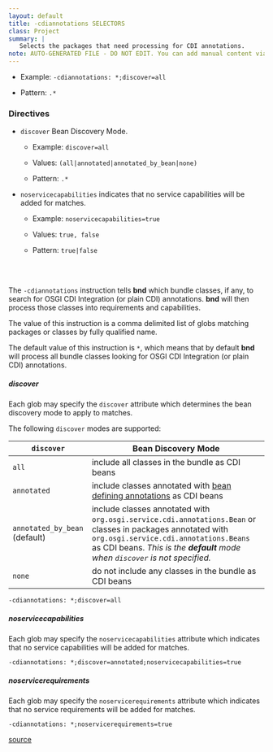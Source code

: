 ```yaml
---
layout: default
title: -cdiannotations SELECTORS
class: Project
summary: |
   Selects the packages that need processing for CDI annotations.
note: AUTO-GENERATED FILE - DO NOT EDIT. You can add manual content via same filename in ext folder. 
---
```


- Example: `-cdiannotations: *;discover=all`

- Pattern: `.*`

### Directives 

- `discover` Bean Discovery Mode.
  - Example: `discover=all`

  - Values: `(all|annotated|annotated_by_bean|none)`

  - Pattern: `.*`


- `noservicecapabilities` indicates that no service capabilities will be added for matches.
  - Example: `noservicecapabilities=true`

  - Values: `true, false`

  - Pattern: `true|false`

<!-- Manual content from: ext/cdiannotations.md --><br /><br />

The `-cdiannotations` instruction tells **bnd** which bundle classes, if any, to search for OSGI CDI Integration (or plain CDI) annotations. **bnd** will then process those classes into requirements and capabilities.

The value of this instruction is a comma delimited list of globs matching packages or classes by fully qualified name.

The default value of this instruction is `*`, which means that by default **bnd** will process all bundle classes looking for OSGI CDI Integration (or plain CDI) annotations.

##### discover

Each glob may specify the `discover` attribute which determines the bean discovery mode to apply to matches.

The following `discover` modes are supported:

| `discover`                    | Bean Discovery Mode                                          |
| ----------------------------- | ------------------------------------------------------------ |
| `all`                         | include all classes in the bundle as CDI beans               |
| `annotated`                   | include classes annotated with [bean defining annotations](https://docs.jboss.org/cdi/spec/2.0/cdi-spec.html#bean_defining_annotations) as CDI beans |
| `annotated_by_bean` (default) | include classes annotated with `org.osgi.service.cdi.annotations.Bean` or classes in packages annotated with `org.osgi.service.cdi.annotations.Beans` as CDI beans. *This is the **default** mode when `discover` is not specified.* |
| `none`                        | do not include any classes in the bundle as CDI beans        |

```properties
-cdiannotations: *;discover=all
```

##### noservicecapabilities

Each glob may specify the `noservicecapabilities` attribute which indicates that no service capabilities will be added for matches.

```properties
-cdiannotations: *;discover=annotated;noservicecapabilities=true
```


##### noservicerequirements

Each glob may specify the `noservicerequirements` attribute which indicates that no service requirements will be added for matches.
```properties
-cdiannotations: *;noservicerequirements=true
```

[source](https://github.com/bndtools/bnd/blob/master/biz.aQute.bndlib/src/aQute/bnd/cdi/CDIAnnotations.java)
